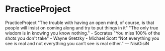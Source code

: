# PracticeProject
PracticeProject
"The trouble with having an open mind, of course, is that people will insist on coming along and try to put things in it"
"The only true wisdom is in knowing you know nothing." - Socrates
"You miss 100% of the shots you don't take" - Wayne Gretzky - Michael Scott
“Not everything you see is real and not everything you can’t see is real either.” — NisiOisiN